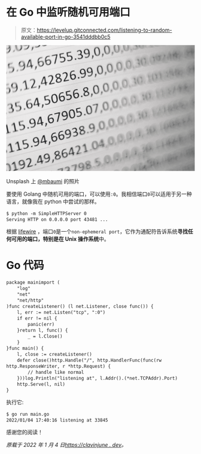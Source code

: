 # 在 Go 中监听随机可用端口

> 原文：<https://levelup.gitconnected.com/listening-to-random-available-port-in-go-3541dddbb0c5>

![](img/1d3908b6bba2054473a907754d7e964c.png)

Unsplash 上 [@mbaumi](https://unsplash.com/@mbaumi) 的照片

要使用 Golang 中随机可用的端口，可以使用`:0`。我相信端口`0`可以适用于另一种语言，就像我在 python 中尝试的那样。

```
$ python -m SimpleHTTPServer 0
Serving HTTP on 0.0.0.0 port 43481 ...
```

根据 [lifewire](https://www.lifewire.com/port-0-in-tcp-and-udp-818145) ，端口`0`是一个`non-ephemeral port`，它作为通配符告诉系统**寻找任何可用的端口，特别是在 Unix 操作系统**中。

# Go 代码

```
package mainimport (
    "log"
    "net"
    "net/http"
)func createListener() (l net.Listener, close func()) {
    l, err := net.Listen("tcp", ":0")
    if err != nil {
        panic(err)
    }return l, func() {
        _ = l.Close()
    }
}func main() {
    l, close := createListener()
    defer close()http.Handle("/", http.HandlerFunc(func(rw http.ResponseWriter, r *http.Request) {
        // handle like normal
    }))log.Println("listening at", l.Addr().(*net.TCPAddr).Port)
    http.Serve(l, nil)
}
```

执行它:

```
$ go run main.go 
2022/01/04 17:40:16 listening at 33845
```

感谢您的阅读！

*原载于 2022 年 1 月 4 日*[*https://clavinjune . dev*](https://clavinjune.dev/en/blogs/listening-to-random-available-port-in-go/)*。*